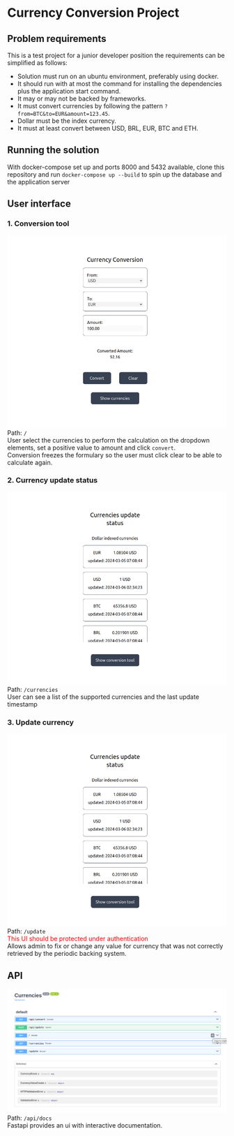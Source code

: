 # Currency Conversion Project
## Problem requirements
This is a test project for a junior developer position the requirements can be simplified as follows:  
- Solution must run on an ubuntu environment, preferably using docker.
- It should run with at most the command for installing the dependencies plus the application start command.
- It may or may not be backed by frameworks.
- It must convert currencies by following the pattern `?from=BTC&to=EUR&amount=123.45`.
- Dollar must be the index currency.
- It must at least convert between USD, BRL, EUR, BTC and ETH.  

## Running the solution
With docker-compose set up and ports 8000 and 5432 available, clone this repository and run `docker-compose up --build`
to spin up the database and the application server

## User interface
### 1. Conversion tool
![img.png](readme-images/conversion-tool.png)
Path: `/`  
User select the currencies to perform the calculation on the dropdown elements, set a positive value to amount and click `convert`.  
Conversion freezes the formulary so the user must click clear to be able to calculate again.

### 2. Currency update status
![img.png](readme-images/list.png)
Path: `/currencies`  
User can see a list of the supported currencies and the last update timestamp

### 3. Update currency
![img.png](readme-images/list.png)
Path: `/update`  
<font color="red">This UI should be protected under authentication</font>  
Allows admin to fix or change any value for currency that was not correctly retrieved by the periodic backing system. 


## API
![img.png](readme-images/docs.png)
Path: `/api/docs`  
Fastapi provides an ui with interactive documentation.